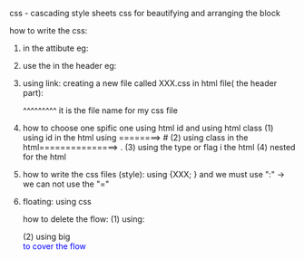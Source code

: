 css - cascading style sheets 
css for beautifying and arranging the block 

how to write the css:

1. in the attibute
    eg:
    <p style="color:red">

2. use the <stype></style> in the header
    eg:
    <style>
                div{
                    color: blue
                }
            </style>

3. using link:
    creating a new file called XXX.css
    in html file( the header part):

    <link rel="stylesheet" href="style.css"> 
                                ^^^^^^^^^
                                it is the file name for my css file

4. how to choose one spific one 
using html id and using html class 
    (1) using id in the html  using ========> #
    (2) using class in the html===============> .
    (3) using the type or flag i the html 
    (4) nested for the html

5. how to write the css files (style):
   using {XXX; }
   and we must use ":" -> we can not use the "="

6. floating:
    using css

    how to delete the flow:
    (1) using:
         <div styple='clear:both;'></div>
    (2) using big <div> to cover the flow  


 